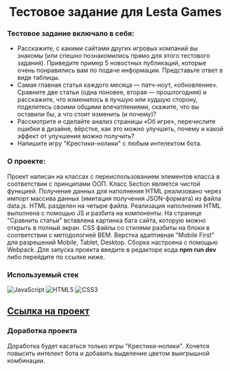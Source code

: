 <h1 align="center">Тестовое задание для Lesta Games</h1>

### Тестовое задание включало в себя:

- Расскажите, с какими сайтами других игровых компаний вы знакомы (или спешно познакомились прямо для этого тестового задания). Приведите пример 5 новостных публикаций, которые очень понравились вам по подаче информации. Представьте ответ в виде таблицы.
- Самая главная статья каждого месяца — патч-ноут, «обновление». Сравните две статьи (одна поновее, вторая — прошлогодняя) и расскажите, что изменилось в лучшую или худшую сторону, поделитесь своими общими впечатлениями, скажите, что вы оставили бы, а что стоит изменить (и почему)?
- Рассмотрите и сделайте анализ страницы «Об игре», перечислите ошибки в дизайне, вёрстке, как это можно улучшить, почему и какой эффект от улучшения можно получить?
- Напишите игру "Крестики-нолики" с любым интелектом бота.

### О проекте:

Проект написан на классах с переиспользованием элементов класса в соответствии с принципами ООП. Класс Section является чистой функцией. Получение данных для наполнения HTML реализовано через импорт массива данных (имитация получения JSON-формата) из файла data.js. HTML разделен на четыре файла. Реализация наполнения HTML выполнена с помощью JS и разбита на компоненты. На странице "Сравнить статьи" вставлена картинка бага сайта, которую можно открыть в полный экран. CSS файлы со стилями разбиты на блоки в соответствии с методологией BEM. Верстка адаптивная "Mobile First" для разрешений Mobile, Tablet, Desktop. Сборка настроена с помощью Webpack. Для запуска проекта введите в редакторе кода **npm run dev** либо перейдите по ссылке ниже.


### Используемый стек
![JavaScript](https://img.shields.io/badge/javascript-%23323330.svg?style=for-the-badge&logo=javascript&logoColor=%23F7DF1E)
![HTML5](https://img.shields.io/badge/html5-%23E34F26.svg?style=for-the-badge&logo=html5&logoColor=white)
![CSS3](https://img.shields.io/badge/css3-%231572B6.svg?style=for-the-badge&logo=css3&logoColor=white)

## [Ссылка на проект](https://bjuice1984.github.io/Lesta/index.html)


### Доработка проекта

Доработка будет касаться только игры "Крестики-нолики". Хочется повысить интелект бота и добавить выделение цветом выигрышной комбинации.
